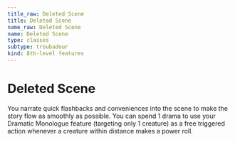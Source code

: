 ```yaml
---
title_raw: Deleted Scene
title: Deleted Scene
name_raw: Deleted Scene
name: Deleted Scene
type: classes
subtype: troubadour
kind: 8th-level features
---
```


# Deleted Scene

You narrate quick flashbacks and conveniences into the scene to make the story flow as smoothly as possible. You can spend 1 drama to use your Dramatic Monologue feature (targeting only 1 creature) as a free triggered action whenever a creature within distance makes a power roll.
